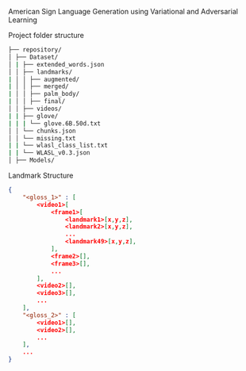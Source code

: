 American Sign Language Generation using Variational and Adversarial Learning

Project folder structure

```bash
├── repository/
│ ├── Dataset/
│ | ├── extended_words.json
│ │ ├── landmarks/
| │ │ ├── augmented/
| │ │ ├── merged/
| │ │ ├── palm_body/
| │ │ ├── final/
│ │ ├── videos/
| | ├── glove/
| | | └── glove.6B.50d.txt
│ │ └── chunks.json
│ │ └── missing.txt
| | └── wlasl_class_list.txt
| | └── WLASL_v0.3.json
│ ├── Models/

```

Landmark Structure

```json
{
    "<gloss_1>" : [
        <video1>[
            <frame1>[
                <landmark1>[x,y,z],
                <landmark2>[x,y,z],
                ...
                <landmark49>[x,y,z],
            ],
            <frame2>[],
            <frame3>[],
            ...
        ],
        <video2>[],
        <video3>[],
        ...
    ],
    "<gloss_2>" : [
        <video1>[],
        <video2>[],
        ...
    ],
    ...
}
```
